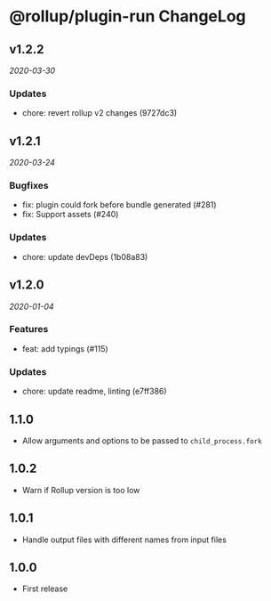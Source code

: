 # @rollup/plugin-run ChangeLog

## v1.2.2

_2020-03-30_

### Updates

- chore: revert rollup v2 changes (9727dc3)

## v1.2.1

_2020-03-24_

### Bugfixes

- fix: plugin could fork before bundle generated (#281)
- fix: Support assets (#240)

### Updates

- chore: update devDeps (1b08a83)

## v1.2.0

_2020-01-04_

### Features

- feat: add typings (#115)

### Updates

- chore: update readme, linting (e7ff386)

## 1.1.0

- Allow arguments and options to be passed to `child_process.fork`

## 1.0.2

- Warn if Rollup version is too low

## 1.0.1

- Handle output files with different names from input files

## 1.0.0

- First release
